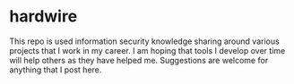 # hardwire

This repo is used information security knowledge sharing around various projects that I work in my career.
I am hoping that tools I develop over time will help others as they have helped me.  Suggestions are welcome for
anything that I post here.
